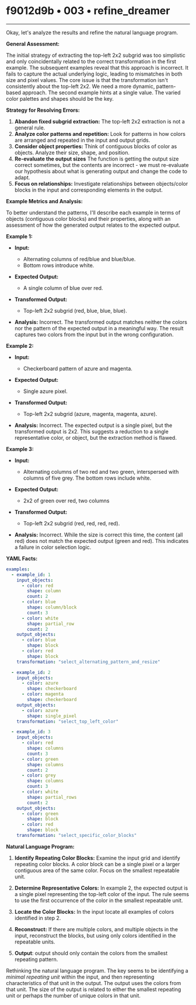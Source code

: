 # f9012d9b • 003 • refine_dreamer

---
Okay, let's analyze the results and refine the natural language program.

**General Assessment:**

The initial strategy of extracting the top-left 2x2 subgrid was too simplistic and only coincidentally related to the correct transformation in the first example. The subsequent examples reveal that this approach is incorrect. It fails to capture the actual underlying logic, leading to mismatches in both size and pixel values. The core issue is that the transformation isn't consistently about the top-left 2x2. We need a more dynamic, pattern-based approach. The second example hints at a single value. The varied color palettes and shapes should be the key.

**Strategy for Resolving Errors:**

1.  **Abandon fixed subgrid extraction:** The top-left 2x2 extraction is not a general rule.
2.  **Analyze color patterns and repetition:** Look for patterns in how colors are arranged and repeated in the input and output grids.
3.  **Consider object properties:** Think of contiguous blocks of color as objects. Analyze their size, shape, and position.
4.  **Re-evaluate the output sizes** The function is getting the output size correct sometimes, but the contents are incorrect - we must re-evaluate our hypothesis about what is generating output and change the code to adapt.
5.  **Focus on relationships:** Investigate relationships between objects/color blocks in the input and corresponding elements in the output.

**Example Metrics and Analysis:**

To better understand the patterns, I'll describe each example in terms of objects (contiguous color blocks) and their properties, along with an assessment of how the generated output relates to the expected output.

**Example 1:**

*   **Input:**
    *   Alternating columns of red/blue and blue/blue.
    *   Bottom rows introduce white.

*   **Expected Output:**
    *    A single column of blue over red.

*   **Transformed Output:**
    *   Top-left 2x2 subgrid (red, blue, blue, blue).

*   **Analysis:** Incorrect. The transformed output matches neither the colors nor the pattern of the expected output in a meaningful way. The result captures two colors from the input but in the wrong configuration.

**Example 2:**

*   **Input:**
    *   Checkerboard pattern of azure and magenta.

*   **Expected Output:**
    *   Single azure pixel.

*   **Transformed Output:**
    *   Top-left 2x2 subgrid (azure, magenta, magenta, azure).

*   **Analysis:** Incorrect. The expected output is a single pixel, but the transformed output is 2x2. This suggests a reduction to a single representative color, or object, but the extraction method is flawed.

**Example 3:**

*   **Input:**
    *   Alternating columns of two red and two green, interspersed with columns of five grey. The bottom rows include white.

*   **Expected Output:**
    *   2x2 of green over red, two columns

*   **Transformed Output:**
    *   Top-left 2x2 subgrid (red, red, red, red).

*   **Analysis:** Incorrect. While the size is correct this time, the content (all red) does not match the expected output (green and red). This indicates a failure in color selection logic.

**YAML Facts:**

```yaml
examples:
  - example_id: 1
    input_objects:
      - color: red
        shape: column
        count: 2
      - color: blue
        shape: column/block
        count: 3
      - color: white
        shape: partial_row
        count: 2
    output_objects:
      - color: blue
        shape: block
      - color: red
        shape: block
    transformation: "select_alternating_pattern_and_resize"

  - example_id: 2
    input_objects:
      - color: azure
        shape: checkerboard
      - color: magenta
        shape: checkerboard
    output_objects:
      - color: azure
        shape: single_pixel
    transformation: "select_top_left_color"

  - example_id: 3
    input_objects:
      - color: red
        shape: columns
        count: 3
      - color: green
        shape: columns
        count: 2
      - color: grey
        shape: columns
        count: 3
      - color: white
        shape: partial_rows
        count: 2
    output_objects:
      - color: green
        shape: block
      - color: red
        shape: block
    transformation: "select_specific_color_blocks"
```

**Natural Language Program:**

1.  **Identify Repeating Color Blocks:** Examine the input grid and identify repeating color blocks. A color block can be a single pixel or a larger contiguous area of the same color. Focus on the smallest repeatable unit.

2.  **Determine Representative Colors:** In example 2, the expected output is a single pixel representing the top-left color of the input. The rule seems to use the first occurrence of the color in the smallest repeatable unit.

3.  **Locate the Color Blocks:** In the input locate all examples of colors identified in step 2.

4. **Reconstruct:** If there are multiple colors, and multiple objects in the input, reconstruct the blocks, but using only colors identified in the repeatable units.

5. **Output**: output should only contain the colors from the smallest repeating pattern.

Rethinking the natural language program. The key seems to be identifying a *minimal repeating unit* within the input, and then representing characteristics of that unit in the output. The output uses the colors from that unit. The size of the output is related to either the smallest repeating unit or perhaps the number of unique colors in that unit.

